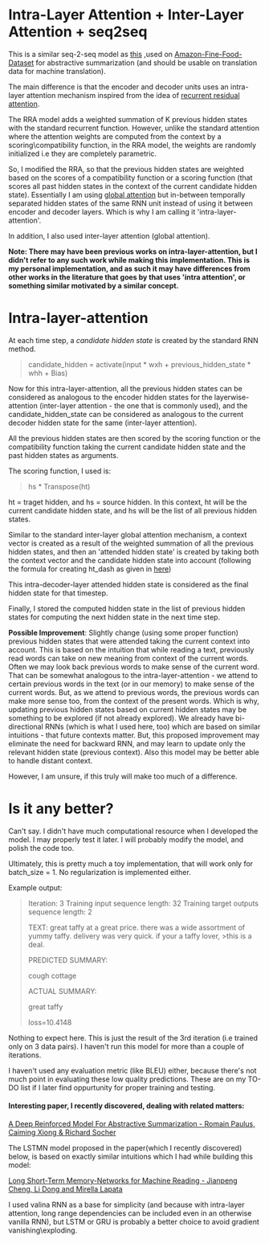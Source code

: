 # Intra-Layer Attention + Inter-Layer Attention + seq2seq

This is a similar seq-2-seq model as [this](https://github.com/JRC1995/Abstractive-Summarization) ,used on [Amazon-Fine-Food-Dataset](https://www.kaggle.com/snap/amazon-fine-food-reviews/data) for abstractive summarization
(and should be usable on translation data for machine translation). 

The main difference is that the encoder and decoder units uses an intra-layer attention mechanism inspired from the idea of [recurrent residual attention](https://arxiv.org/abs/1709.03714). 

The RRA model adds a weighted summation of K previous hidden states with the standard recurrent function. 
However, unlike the standard attention where the attention weights are computed from the context by a scoring\compatibility function, in the RRA model, the weights are randomly initialized i.e they are completely parametric.

So, I modified the RRA, so that the previous hidden states are weighted based on the scores of a compatibility function or a scoring function (that scores all past hidden states in the context of the current candidate hidden state). Essentially I am using  [global attention](https://nlp.stanford.edu/pubs/emnlp15_attn.pdf) but in-between temporally separated hidden states of the same RNN unit instead of using it between encoder and decoder layers. Which is why I am calling it 'intra-layer-attention'. 

In addition, I also used inter-layer attention (global attention). 

<b>Note: There may have been previous works on intra-layer-attention, but I didn't refer to any such work while making this implementation. This is my personal implementation, and as such it may have differences from other works in the literature that goes by that uses 'intra attention', or something similar motivated by a similar concept. </b>

# Intra-layer-attention

At each time step, a <i>candidate hidden state</i> is created by the standard RNN method.

>candidate_hidden = activate(input * wxh + previous_hidden_state * whh + Bias)

Now for this intra-layer-attention, all the previous hidden states can be considered as analogous to the encoder hidden states for the layerwise-attention (inter-layer attention - the one that is commonly used), and the candidate_hidden_state can be considered as analogous to the current decoder hidden state for the same (inter-layer attention). 

All the previous hidden states are then scored by the scoring function or the compatibility function taking the current candidate hidden state and the past hidden states as arguments. 

The scoring function, I used is: 
> hs * Transpose(ht)

ht = traget hidden, and hs = source hidden. 
In this context, ht will be the current candidate hidden state, and hs will be the list of all previous hidden states.

Similar to the standard inter-layer global attention mechanism, a context vector is created as a result of the weighted summation of all the previous hidden states, and then an 'attended hidden state' is created by taking both the context vector and the candidate hidden state into account (following the formula for creating ht_dash as given in [here](https://nlp.stanford.edu/pubs/emnlp15_attn.pdf))

This intra-decoder-layer attended hidden state is considered as the final hidden state for that timestep. 

Finally, I stored the computed hidden state in the list of previous hidden states for computing the next hidden state in the next time step.

<b>Possible Improvement</b>: Slightly change (using some proper function) previous hidden states that were attended taking the current context into account. This is based on the intuition that while reading a text, previously read words can take on new meaning from context of the current words. Often we may look back previous words to make sense of the current word. That can be somewhat analogous to the intra-layer-attention - we attend to certain previous words in the text (or in our memory) to make sense of the current words. But, as we attend to previous words, the previous words can make more sense too, from the context of the present words. Which is why, updating previous hidden states based on current hidden states may be something to be explored (if not already explored). We already have bi-directional RNNs (which is what I used here, too) which are based on similar intuitions - that future contexts matter. But, this proposed improvement may eliminate the need for backward RNN, and may learn to update only the relevant hidden state (previous context). Also this model may be better able to handle distant context. 

However, I am unsure, if this truly will make too much of a difference.  

# Is it any better?

Can't say. I didn't have much computational resource when I developed the model. I may properly test it later. I will probably modify the model, and polish the code too. 

Ultimately, this is pretty much a toy implementation, that will work only for batch_size = 1. No regularization is implemented either. 

Example output:

>Iteration: 3
>Training input sequence length: 32
>Training target outputs sequence length: 2
>
>TEXT:
>great taffy at a great price. there was a wide assortment of yummy taffy. delivery was very quick. if your a taffy lover, >this is a deal.
>
>
>PREDICTED SUMMARY:
>
>cough cottage
>
>ACTUAL SUMMARY:
>
>great taffy
>
>loss=10.4148

Nothing to expect here. This is just the result of the 3rd iteration (i.e trained only on 3 data pairs).
I haven't run this model for more than a couple of iterations.  

I haven't used any evaluation metric (like BLEU) either, because there's not much point in evaluating these low quality predictions. These are on my TO-DO list if I later find oppurtunity for proper training and testing.

#### Interesting paper, I recently discovered, dealing with related matters: 

[A Deep Reinforced Model For Abstractive Summarization - Romain Paulus, Caiming Xiong & Richard Socher](https://arxiv.org/pdf/1705.04304.pdf)

The LSTMN model proposed in the paper(which I recently discovered) below, is based on exactly similar intuitions which I had while building this model: 

[Long Short-Term Memory-Networks for Machine Reading - Jianpeng Cheng, Li Dong and Mirella Lapata](https://arxiv.org/pdf/1601.06733.pdf) 

I used valina RNN as a base for simplicity (and because with intra-layer attention, long range dependencies can be included even in an otherwise vanilla RNN), but LSTM or GRU is probably a better choice to avoid gradient vanishing\exploding. 
